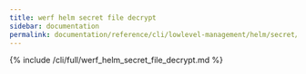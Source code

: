 ```yaml
---
title: werf helm secret file decrypt
sidebar: documentation
permalink: documentation/reference/cli/lowlevel-management/helm/secret/file/decrypt.html
---
```


{% include /cli/full/werf_helm_secret_file_decrypt.md %}
